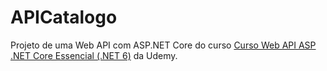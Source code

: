 # APICatalogo

Projeto de uma Web API com ASP.NET Core do curso <a href="https://www.udemy.com/course/curso-web-api-asp-net-core-essencial/">Curso Web API ASP .NET Core Essencial (.NET 6)</a> da Udemy.
